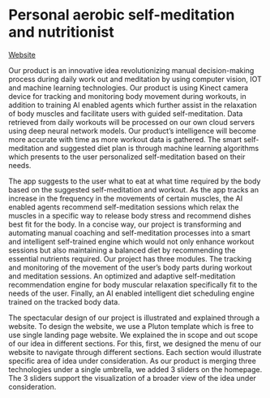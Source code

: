 # Personal aerobic self-meditation and nutritionist

[Website](artintel1.aayushdeo.com)

Our product is an innovative idea revolutionizing manual decision-making process during daily work out and meditation by using computer vision, IOT and machine learning technologies. Our product is using Kinect camera device for tracking and monitoring body movement during workouts, in addition to training AI enabled agents which further assist in the relaxation of body muscles and facilitate users with guided self-meditation. Data retrieved from daily workouts will be processed on our own cloud servers using deep neural network models. Our product’s intelligence will become more accurate with time as more workout data is gathered. The smart self-meditation and suggested diet plan is through machine learning algorithms which presents to the user personalized self-meditation based on their needs. 

The app suggests to the user what to eat at what time required by the body based on the suggested self-meditation and workout. As the app tracks an increase in the frequency in the movements of certain muscles, the AI enabled agents recommend self-meditation sessions which relax the muscles in a specific way to release body stress and recommend dishes best fit for the body. In a concise way, our project is transforming and automating manual coaching and self-meditation processes into a smart and intelligent self-trained engine which would not only enhance workout sessions but also maintaining a balanced diet by recommending the essential nutrients required. Our project has three modules. The tracking and monitoring of the movement of the user’s body parts during workout and meditation sessions. An optimized and adaptive self-meditation recommendation engine for body muscular relaxation specifically fit to the needs of the user. Finally, an AI enabled intelligent diet scheduling engine trained on the tracked body data. 

The spectacular design of our project is illustrated and explained through a website. To design the website, we use a Pluton template which is free to use single landing page website. We explained the in scope and out scope of our idea in different sections. For this, first, we designed the menu of our website to navigate through different sections. Each section would illustrate specific area of idea under consideration. As our product is merging three technologies under a single umbrella, we added 3 sliders on the homepage. The 3 sliders support the visualization of a broader view of the idea under consideration.